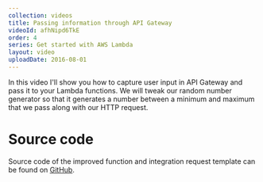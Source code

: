 ```yaml
---
collection: videos
title: Passing information through API Gateway
videoId: afhNipd6TkE
order: 4
series: Get started with AWS Lambda
layout: video
uploadDate: 2016-08-01
---
```


In this video I'll show you how to capture user input in API Gateway and pass it to your Lambda functions. We will tweak our random number generator so that it generates a number between a minimum and maximum that we pass along with our HTTP request.

# Source code
Source code of the improved function and integration request template can be found on <a href="https://github.com/SavjeeTutorials/getting-started-with-lambda/tree/master/04-passing-information-through-api-gateway" target="_blank">GitHub</a>.
